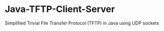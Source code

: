 # Java-TFTP-Client-Server
Simplified Trivial File Transfer Protocol (TFTP) in Java using UDP sockets
